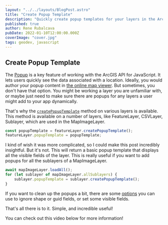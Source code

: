 ```yaml
---
layout: "../../layouts/BlogPost.astro"
title: "Create Popup Template"
description: "Quickly create popup templates for your layers in the ArcGIS JSAPI"
published: true
author: Rene Rubalcava
pubDate: 2022-01-10T12:00:00.000Z
coverImage: "cover.jpg"
tags: geodev, javascript
---
```


## Create Popup Template

The [Popup](https://developers.arcgis.com/javascript/latest/api-reference/esri-widgets-Popup.html) is a key feature of working with the ArcGIS API for JavaScript. It lets users quickly see the data associated with a location. Ideally, you would author your popup content in [the online map viewer](https://doc.arcgis.com/en/arcgis-online/create-maps/configure-pop-ups-mv.htm). But sometimes, you don't have that option. You might be working a layer you are unfamiliar with, or maybe just need to make sure there are popups for any layers a user might add to your app dynamically.

That's why the [`createPopupTemplate`](https://developers.arcgis.com/javascript/latest/api-reference/esri-layers-FeatureLayer.html#createPopupTemplate) method on various layers is available. This method is available on a number of layers, like FeatureLayer, CSVLayer, Sublayer, which are used in the MapImageLayer.

```js
const popupTemplate = featureLayer.createPopupTemplate();
featureLayer.popupTemplate = popupTemplate;
```

I kind of wish it was more complicated, so I could make this post incredibly insightful. But it's not. This will return a basic popup template that displays all the visible fields of the layer. This is really useful if you want to add popups for all the sublayers of a MapImageLayer.

```js
await mapImageLayer.loadAll();
for (let sublayer of mapImageLayer.allSublayers) {
    sublayer.popupTemplate = sublayer.createPopupTemplate();
}
```

If you want to clean up the popups a bit, there are some [options](https://developers.arcgis.com/javascript/latest/api-reference/esri-support-popupUtils.html#CreatePopupTemplateOptions) you can use to ignore shape or guid fields, or set some visible fields.

That's all there is to it. Simple, and incredible useful!

You can check out this video below for more information!

<lite-youtube videoid="Z2S9wwAJ7CI"></lite-youtube>
